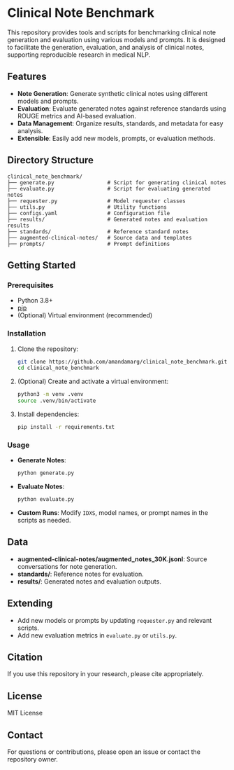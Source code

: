 # Clinical Note Benchmark

This repository provides tools and scripts for benchmarking clinical note generation and evaluation using various models and prompts. It is designed to facilitate the generation, evaluation, and analysis of clinical notes, supporting reproducible research in medical NLP.

## Features
- **Note Generation**: Generate synthetic clinical notes using different models and prompts.
- **Evaluation**: Evaluate generated notes against reference standards using ROUGE metrics and AI-based evaluation.
- **Data Management**: Organize results, standards, and metadata for easy analysis.
- **Extensible**: Easily add new models, prompts, or evaluation methods.

## Directory Structure
```
clinical_note_benchmark/
├── generate.py                 # Script for generating clinical notes
├── evaluate.py                 # Script for evaluating generated notes
├── requester.py                # Model requester classes
├── utils.py                    # Utility functions
├── configs.yaml                # Configuration file
├── results/                    # Generated notes and evaluation results
├── standards/                  # Reference standard notes
├── augmented-clinical-notes/   # Source data and templates
├── prompts/                    # Prompt definitions
```

## Getting Started

### Prerequisites
- Python 3.8+
- [pip](https://pip.pypa.io/en/stable/)
- (Optional) Virtual environment (recommended)

### Installation
1. Clone the repository:
   ```bash
   git clone https://github.com/amandamarg/clinical_note_benchmark.git
   cd clinical_note_benchmark
   ```
2. (Optional) Create and activate a virtual environment:
   ```bash
   python3 -m venv .venv
   source .venv/bin/activate
   ```
3. Install dependencies:
   ```bash
   pip install -r requirements.txt
   ```

### Usage
- **Generate Notes**:
  ```bash
  python generate.py
  ```
- **Evaluate Notes**:
  ```bash
  python evaluate.py
  ```
- **Custom Runs**:
  Modify `IDXS`, model names, or prompt names in the scripts as needed.

## Data
- **augmented-clinical-notes/augmented_notes_30K.jsonl**: Source conversations for note generation.
- **standards/**: Reference notes for evaluation.
- **results/**: Generated notes and evaluation outputs.

## Extending
- Add new models or prompts by updating `requester.py` and relevant scripts.
- Add new evaluation metrics in `evaluate.py` or `utils.py`.

## Citation
If you use this repository in your research, please cite appropriately.

## License
MIT License

## Contact
For questions or contributions, please open an issue or contact the repository owner.
